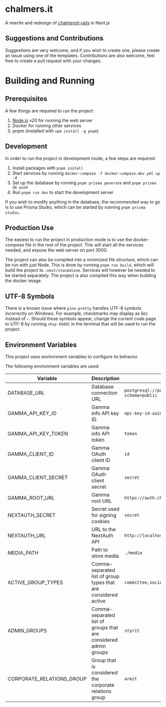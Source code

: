 # chalmers.it

A rewrite and redesign of [chalmersit-rails](https://github.com/cthit/chalmersit-rails) in Next.js

## Suggestions and Contributions

Suggestions are very welcome, and if you wish to create one, please create an issue using one of the templates.
Contributions are also welcome, feel free to create a pull request with your changes.

# Building and Running

## Prerequisites

A few things are required to run the project:

1. [Node.js](https://nodejs.org/en/) v20 for running the web server
2. Docker for running other services
3. pnpm (installed with `npm install -g pnpm`)

## Development

In order to run the project in development mode, a few steps are required:

1. Install packages with `pnpm install`
2. Start services by running `docker-compose -f docker-compose.dev.yml up -d`
3. Set up the database by running `pnpm prisma generate` and `pnpm prisma db push`
4. Run `pnpm run dev` to start the development server

If you wish to modify anything in the database, the recommended way to go is to use Prisma Studio, which can be started by running `pnpm prisma studio`.

## Production Use

The easiest to run the project in production mode is to use the docker-compose file in the root of the project.
This will start all the services needed, and expose the web server on port 3000.

The project can also be compiled into a minimized file structure, which can be run with just Node.
This is done by running `pnpm run build`, which will build the project to `.next/standalone`.
Services will however be needed to be started separately.
The project is also compiled this way when building the docker image.

## UTF-8 Symbols

There is a known issue where `pino-pretty` handles UTF-8 symbols incorrectly on Windows.
For example, checkmarks may display as `Ô£ô` instead of `✓`.
Should these symbols appear, change the current code page to UTF-8 by running `chcp 65001` in the terminal that will be used to run the project.

## Environment Variables

This project uses environment variables to configure its behavior.

The following environment variables are used:

| Variable                  | Description                                                     | Example Value                                                          |
| ------------------------- | --------------------------------------------------------------- | ---------------------------------------------------------------------- |
| DATABASE_URL              | Database connection URL                                         | `postgresql://postgres:postgres@localhost:5432/postgres?schema=public` |
| GAMMA_API_KEY_ID          | Gamma info API key ID                                           | `api-key-id-uuid-here`                                                 |
| GAMMA_API_KEY_TOKEN       | Gamma info API token                                            | `token`                                                                |
| GAMMA_CLIENT_ID           | Gamma OAuth client ID                                           | `id`                                                                   |
| GAMMA_CLIENT_SECRET       | Gamma OAuth client secret                                       | `secret`                                                               |
| GAMMA_ROOT_URL            | Gamma root URL                                                  | `https://auth.chalmers.it`                                             |
| NEXTAUTH_SECRET           | Secret used for signing cookies                                 | `secret`                                                               |
| NEXTAUTH_URL              | URL to the NextAuth API                                         | `http://localhost:3000/api/auth`                                       |
| MEDIA_PATH                | Path to store media                                             | `./media`                                                              |
| ACTIVE_GROUP_TYPES        | Comma-separated list of group types that are considered active  | `committee,society`                                                    |
| ADMIN_GROUPS              | Comma-separated list of groups that are considered admin groups | `styrit`                                                               |
| CORPORATE_RELATIONS_GROUP | Group that is considered the corporate relations group          | `armit`                                                                |
